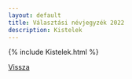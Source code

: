 ```yaml
---
layout: default
title: Választási névjegyzék 2022
description: Kistelek
---
```


{% include Kistelek.html %}

[Vissza](./)